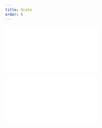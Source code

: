 ```yaml
---
title: Scale
order: 6
---
```


<embed src="@/docs/api/common/style.md"></embed>

<embed src="@/docs/api/common/layer/scale.en.md"></embed>
